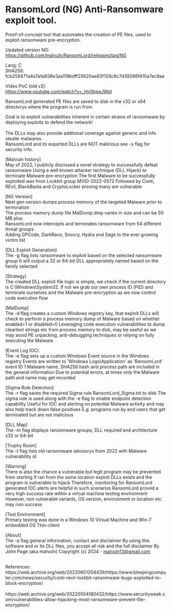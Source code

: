 # RansomLord (NG) Anti-Ransomware exploit tool.
Proof-of-concept tool that automates the creation of PE files, used to exploit ransomware pre-encryption. <br>

Updated version NG: https://github.com/malvuln/RansomLord/releases/tag/NG

Lang: C <br>
SHA256: fcb259471a4a7afa938e3aa119bdff25620ae83f128c8c7d39266f410a7ec9aa

Video PoC (old v2): <br >
https://www.youtube.com/watch?v=_Ho0bpeJWqI

RansomLord generated PE files are saved to disk in the x32 or x64 directorys where the program is run from. <br>

Goal is to exploit vulnerabilities inherent in certain strains of ransomware by deploying exploits to defend the network!<br> <br>
The DLLs may also provide additonal coverage against generic and info stealer malwares.<br>
RansomLord and its exported DLLs are NOT malicious see -s flag for security info.<br>

[Malvuln history] <br>
  May of 2022, I publicly disclosed a novel strategy to successfully defeat ransomware
  Using a well known attacker technique (DLL Hijack) to terminate Malware pre-encryption
  The first Malware to be successfully exploited was from Lockbit group MVID-2022-0572
  Followed by Conti, REvil, BlackBasta and CryptoLocker proving many are vulnerable

[NG Version] <br>
  Next gen version dumps process memory of the targeted Malware prior to termination <br>
  The process memory dump file MalDump.dmp varies in size and can be 50 MB plus <br>
  RansomLord now intercepts and terminates ransomware from 54 different threat groups <br>
  Adding GPCode, DarkRace, Snocry, Hydra and Sage to the ever growing victim list <br>

[DLL Exploit Generation] <br>
  The -g flag lists ransomware to exploit based on the selected ransomware group
  It will output a 32 or 64-bit DLL appropriately named based on the family selected

[Strategy] <br>
  The created DLL exploit file logic is simple, we check if the current directory
  is C:\Windows\System32. If not we grab our own process ID (PID) and terminate
  ourselves and the Malware pre-encryption as we now control code execution flow

[MalDump] <br>
  The -d flag creates a custom Windows registry key, that exploit DLLs will check
  to perform a process memory dump of Malware based on whether enabled=1 or disabled=0
  Leveraging code execution vulnerabilities to dump cleartext strings etc from process
  memory to disk, may be useful as we may avoid PE unpacking, anti-debugging techniques
  or relying on fully executing the Malware

[Event Log IOC] <br>
  The -e flag sets up a custom Windows Event source in the Windows registry
  Events are written to 'Windows Logs\Application' as 'RansomLord' event ID 1
  Malware name, SHA256 hash and process path are included in the general information
  Due to potential errors, at times only the Malware path and name may get recorded

[Sigma Rule Detection] <br>
  The -r flag saves the required Sigma rule RansomLord_Sigma.txt to disk
  The sigma rule is used along with the -e flag to enable endpoint detection capability
  Useful for IOC and alerting on potential Malware activity and may also help track down
  false positives E.g. programs run by end users that get terminated but are not malicious

[DLL Map] <br>
  The -m flag displays ransomware groups, DLL required and architecture x32 or 64-bit

[Trophy Room] <br>
  The -t flag lists old ransomware advisorys from 2022 with Malware vulnerability id

[Warning] <br>
  There is also the chance a vulnerable but legit program may be prevented from starting
  If ran from the same location exploit DLLs exists and the program is vulnerable to hijack
  Therefore, monitoring for RansomLord generated IOC alerts are helpful in such scenarios
  RansomLord proved a very high success rate within a virtual machine testing environment
  However, non vulnerable variants, OS version, environment or location etc. may ruin success

[Test Environment] <br>
  Primary testing was done in a Windows 10 Virtual Machine and Win-7 embedded OS Thin-client

[About] <br>
  The -a flag general information, contact and disclaimer
  By using this software and or its DLL files, you accept all risk and the full disclaimer
  By John Page (aka malvuln) Copyright (c) 2024 - malvuln13@gmail.com

<br>
References: <br>
https://web.archive.org/web/20220601204439/https://www.bleepingcomputer.com/news/security/conti-revil-lockbit-ransomware-bugs-exploited-to-block-encryption/ <br><br>
https://web.archive.org/web/20220504180432/https://www.securityweek.com/vulnerabilities-allow-hijacking-most-ransomware-prevent-file-encryption/ <br><br>
 
